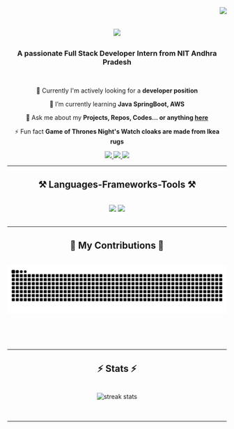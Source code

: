 <img align="right" src="https://visitor-badge.laobi.icu/badge?page_id=rahul420206.rahul420206" />

<h1 align="center">
    <img src="https://readme-typing-svg.herokuapp.com/?font=Righteous&size=35&center=true&vCenter=true&width=500&height=70&duration=4000&lines=Hi+There!+👋;+I'm+Rahul+Matta!;" />
</h1>

<h3 align="center">A passionate Full Stack Developer Intern from NIT Andhra Pradesh</h3>

<br/>

<div align="center">
 
 🔭 Currently I'm actively looking for a **developer position**
 
 🌱 I’m currently learning **Java SpringBoot, AWS**

💬 Ask me about my **Projects, Repos, Codes... or anything [here](https://github.com/rahul420206/rahul420206/issues)**

⚡ Fun fact **Game of Thrones Night's Watch cloaks are made from Ikea rugs**

 </div>
 
<div align="center"> 
  <a href="mailto:420206@student.nitandhra.ac.in">
    <img src="https://img.shields.io/badge/Gmail-333333?style=for-the-badge&logo=gmail&logoColor=red" />
  </a>
  <a href="https://linkedin.com/in/rahul-m-a42585200/" target="_blank">
    <img src="https://img.shields.io/badge/LinkedIn-0077B5?style=for-the-badge&logo=linkedin&logoColor=white" target="_blank" />
  </a>
  <a href="https://rahul420206.github.io/Portfolio/" target="_blank">
     <img src="https://img.shields.io/badge/Portfolio-FF5722?style=for-the-badge&logo=todoist&logoColor=white" target="_blank" /> <!-- sqlite, safari, google-chrome are other good icon options -->
  </a>
</div>

 <hr/>
 
<h2 align="center">⚒️ Languages-Frameworks-Tools ⚒️</h2>
<br/>
<div align="center">
    <img src="https://skillicons.dev/icons?i=react,bootstrap,mui,html,css,vscode,github,figma,git" />
    <img src="https://skillicons.dev/icons?i=nodejs,python,javascript,php,typescript,express,mongodb,java,mysql,flask,laravel" /><br>
</div>

<br/>
<hr/>

<div align="center">
  <h2>🐍 My Contributions 🐍</h2>
  <br>
  <img alt="snake eating my contributions" src="https://raw.githubusercontent.com/rahul420206/rahul420206/output/github-contribution-grid-snake.svg" />
  
  <br/><br/><br/>
</div>

<hr/>
<h2 align="center">⚡ Stats ⚡</h2>
<br>
<div align=center>
<!--   <img width=390 src="https://github-readme-stats-eight-dun-48.vercel.app/api?username=rahul420206&count_private=true&show_icons=true&theme=react&rank_icon=github&border_radius=10" alt="readme stats" />
  <img width=390 src="https://github-readme-stats-eight-dun-48.vercel.app/api/top-langs/?username=rahul420206&hide=HTML&langs_count=8&layout=compact&theme=react&border_radius=10" alt="top langs" /> -->
  <img width=390 src="https://streak-stats.demolab.com/?user=rahul420206&count_private=true&theme=react&border_radius=10" alt="streak stats" />
</div>
<br/><br/>
<hr/>



<br/>
